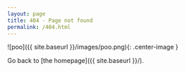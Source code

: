 ```yaml
---
layout: page
title: 404 - Page not found
permalink: /404.html
---
```


![poo]({{ site.baseurl }}/images/poo.png){: .center-image }

Go back to [the homepage]({{ site.baseurl }}/).

